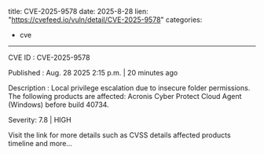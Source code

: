  
title: CVE-2025-9578
date: 2025-8-28
lien: "https://cvefeed.io/vuln/detail/CVE-2025-9578"
categories:
  - cve
---

CVE ID : CVE-2025-9578

Published :  Aug. 28
2025
2:15 p.m. | 20 minutes ago

Description : Local privilege escalation due to insecure folder permissions. The following products are affected: Acronis Cyber Protect Cloud Agent (Windows) before build 40734.

Severity: 7.8 | HIGH

Visit the link for more details
such as CVSS details
affected products
timeline
and more...
